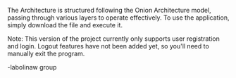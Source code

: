The Architecture is structured following the Onion Architecture model, passing through various layers to operate effectively. To use the application, simply download the file and execute it.

Note: This version of the project currently only supports user registration and login. Logout features have not been added yet, so you'll need to manually exit the program.

-labolinaw group
